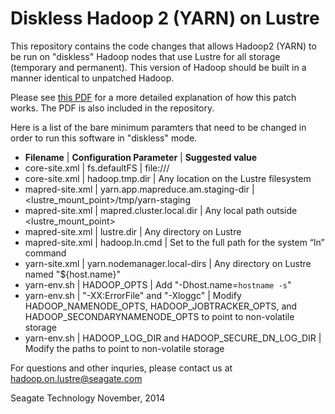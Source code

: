 # Diskless Hadoop 2 (YARN) on Lustre

This repository contains the code changes that allows Hadoop2 (YARN) to be run
on "diskless" Hadoop nodes that use Lustre for all storage (temporary
and permanent). This version of Hadoop should be built in a manner
identical to unpatched Hadoop.

Please see [this PDF](http://www.xyratex.com/sites/default/files/Xyratex_white_paper_MapReduce_1-4.pdf)
for a more detailed explanation of how this patch works.
The PDF is also included in the repository.

Here is a list of the bare minimum paramters that need to be changed in
order to run this software in "diskless" mode.

* **Filename** | **Configuration Parameter** | **Suggested value**
* core-site.xml | fs.defaultFS | file:///
* core-site.xml | hadoop.tmp.dir | Any location on the Lustre filesystem
* mapred-site.xml | yarn.app.mapreduce.am.staging-dir | <lustre_mount_point>/tmp/yarn-staging
* mapred-site.xml | mapred.cluster.local.dir | Any local path outside <lustre_mount_point>
* mapred-site.xml | lustre.dir | Any directory on Lustre
* mapred-site.xml | hadoop.ln.cmd | Set to the full path for the system “ln” command
* yarn-site.xml | yarn.nodemanager.local-dirs | Any directory on Lustre named "${host.name}"
* yarn-env.sh | HADOOP\_OPTS | Add "-Dhost.name=`hostname -s`"
* yarn-env.sh | "-XX:ErrorFile" and "-Xloggc" | Modify HADOOP\_NAMENODE\_OPTS,
  HADOOP\_JOBTRACKER\_OPTS, and HADOOP\_SECONDARYNAMENODE\_OPTS to 
  point to non-volatile storage
* yarn-env.sh | HADOOP\_LOG\_DIR and HADOOP\_SECURE\_DN\_LOG\_DIR | Modify the
  paths to point to non-volatile storage


For questions and other inquries, please contact us at
<hadoop.on.lustre@seagate.com>

Seagate Technology
November, 2014